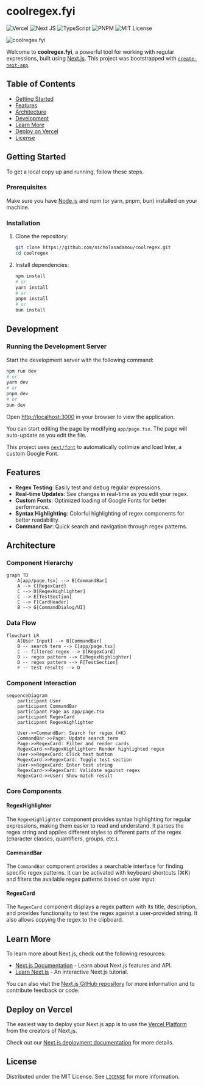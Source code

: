 # coolregex.fyi

![Vercel](https://img.shields.io/badge/vercel-%23000000.svg?style=flat-square&logo=vercel&logoColor=white)
![Next JS](https://img.shields.io/badge/Next-black?style=flat-square&logo=next.js&logoColor=white)
![TypeScript](https://img.shields.io/badge/TypeScript-%23007ACC.svg?style=flat-square&logo=typescript&logoColor=white)
![PNPM](https://img.shields.io/badge/pnpm-%234a4a4a.svg?style=flat-square&logo=pnpm&logoColor=f69220)
![MIT License](https://img.shields.io/badge/License-MIT-yellow.svg?style=flat-square)

![coolregex.fyi](coolregex.gif)

Welcome to **coolregex.fyi**, a powerful tool for working with regular expressions, built using [Next.js](https://nextjs.org/). This project was bootstrapped with [`create-next-app`](https://github.com/vercel/next.js/tree/canary/packages/create-next-app).

## Table of Contents

-  [Getting Started](#getting-started)
-  [Features](#features)
-  [Architecture](#architecture)
-  [Development](#development)
-  [Learn More](#learn-more)
-  [Deploy on Vercel](#deploy-on-vercel)
-  [License](#license)

## Getting Started

To get a local copy up and running, follow these steps.

### Prerequisites

Make sure you have [Node.js](https://nodejs.org/) and npm (or yarn, pnpm, bun) installed on your machine.

### Installation

1. Clone the repository:

   ```bash
   git clone https://github.com/nicholasadamou/coolregex.git
   cd coolregex
   ```

2. Install dependencies:

   ```bash
   npm install
   # or
   yarn install
   # or
   pnpm install
   # or
   bun install
   ```

## Development

### Running the Development Server

Start the development server with the following command:

```bash
npm run dev
# or
yarn dev
# or
pnpm dev
# or
bun dev
```

Open [http://localhost:3000](http://localhost:3000) in your browser to view the application.

You can start editing the page by modifying `app/page.tsx`. The page will auto-update as you edit the file.

This project uses [`next/font`](https://nextjs.org/docs/basic-features/font-optimization) to automatically optimize and load Inter, a custom Google Font.

## Features

-  **Regex Testing**: Easily test and debug regular expressions.
-  **Real-time Updates**: See changes in real-time as you edit your regex.
-  **Custom Fonts**: Optimized loading of Google Fonts for better performance.
-  **Syntax Highlighting**: Colorful highlighting of regex components for better readability.
-  **Command Bar**: Quick search and navigation through regex patterns.

## Architecture

### Component Hierarchy

```mermaid
graph TD
    A[app/page.tsx] --> B[CommandBar]
    A --> C[RegexCard]
    C --> D[RegexHighlighter]
    C --> E[TestSection]
    C --> F[CardHeader]
    B --> G[CommandDialog/UI]
```

### Data Flow

```mermaid
flowchart LR
    A[User Input] --> B[CommandBar]
    B -- search term --> C[app/page.tsx]
    C -- filtered regex --> D[RegexCard]
    D -- regex pattern --> E[RegexHighlighter]
    D -- regex pattern --> F[TestSection]
    F -- test results --> D
```

### Component Interaction

```mermaid
sequenceDiagram
    participant User
    participant CommandBar
    participant Page as app/page.tsx
    participant RegexCard
    participant RegexHighlighter

    User->>CommandBar: Search for regex (⌘K)
    CommandBar->>Page: Update search term
    Page->>RegexCard: Filter and render cards
    RegexCard->>RegexHighlighter: Render highlighted regex
    User->>RegexCard: Click test button
    RegexCard->>RegexCard: Toggle test section
    User->>RegexCard: Enter test string
    RegexCard->>RegexCard: Validate against regex
    RegexCard->>User: Show match result
```

### Core Components

#### RegexHighlighter
The `RegexHighlighter` component provides syntax highlighting for regular expressions, making them easier to read and understand. It parses the regex string and applies different styles to different parts of the regex (character classes, quantifiers, groups, etc.).

#### CommandBar
The `CommandBar` component provides a searchable interface for finding specific regex patterns. It can be activated with keyboard shortcuts (⌘K) and filters the available regex patterns based on user input.

#### RegexCard
The `RegexCard` component displays a regex pattern with its title, description, and provides functionality to test the regex against a user-provided string. It also allows copying the regex to the clipboard.

## Learn More

To learn more about Next.js, check out the following resources:

-  [Next.js Documentation](https://nextjs.org/docs) - Learn about Next.js features and API.
-  [Learn Next.js](https://nextjs.org/learn) - An interactive Next.js tutorial.

You can also visit the [Next.js GitHub repository](https://github.com/vercel/next.js/) for more information and to contribute feedback or code.

## Deploy on Vercel

The easiest way to deploy your Next.js app is to use the [Vercel Platform](https://vercel.com/new?utm_medium=default-template&filter=next.js&utm_source=create-next-app&utm_campaign=create-next-app-readme) from the creators of Next.js.

Check out our [Next.js deployment documentation](https://nextjs.org/docs/deployment) for more details.

## License

Distributed under the MIT License. See [`LICENSE`](LICENSE) for more information.
